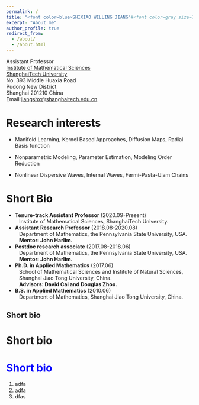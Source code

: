 ```yaml
---
permalink: /
title: "<font color=blue>SHIXIAO WILLING JIANG"#<font color=gray size=72>
excerpt: "About me"
author_profile: true
redirect_from: 
  - /about/
  - /about.html
---
```


Assistant Professor  
[Institute of Mathematical Sciences](https://ims.shanghaitech.edu.cn/)  
[ShanghaiTech University](https://www.shanghaitech.edu.cn/)  
No. 393 Middle Huaxia Road  
Pudong New District  
Shanghai 201210 China  
Email:jiangshx@shanghaitech.edu.cn  

Research interests
======
- Manifold Learning, Kernel Based Approaches, Diffusion Maps, Radial Basis function <br>

- Nonparametric Modeling, Parameter Estimation, Modeling Order Reduction <br>
  
- Nonlinear Dispersive Waves, Internal Waves, Fermi-Pasta-Ulam Chains <br>
  
Short Bio
======
- <b>Tenure-track Assistant Professor</b> (2020.09-Present) <br> &ensp; Institute of Mathematical Sciences, ShanghaiTech University.
- <b>Assistant Research Professor</b> (2018.08-2020.08) <br> &ensp; Department of Mathematics, the Pennsylvania State University, USA. <br>
  &ensp; <b>Mentor: John Harlim.</b> <br>
- <b>Postdoc research associate</b> (2017.08-2018.06) <br> &ensp; Department of Mathematics, the Pennsylvania State University, USA. <br>
  &ensp; <b>Mentor: John Harlim.</b> <br>
- <b>Ph.D. in Applied Mathematics</b> (2017.06) <br> 
  &ensp; School of Mathematical Sciences and Institute of Natural Sciences, <br> &ensp; Shanghai Jiao Tong University, China.  <br> 
  &ensp; <b>Advisors: David Cai and Douglas Zhou.</b> <br>
- <b>B.S. in Applied Mathematics</b> (2010.06) <br> &ensp; Department of Mathematics, Shanghai Jiao Tong University, China.

## Short bio

# Short bio

# <font color=blue>Short bio</font>

1. adfa
1. adfa
1. dfas
  

